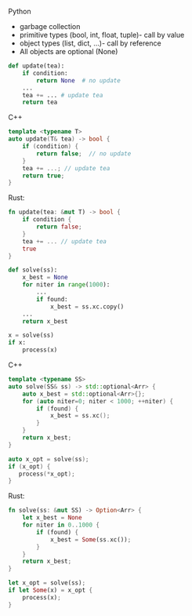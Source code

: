Python

- garbage collection
- primitive types (bool, int, float, tuple)- call by value
- object types (list, dict, ...)- call by reference
- All objects are optional (None)

```python
def update(tea):
    if condition:
        return None  # no update
    ...
    tea += ... # update tea
    return tea
```

C++

```cpp
template <typename T>
auto update(T& tea) -> bool {
    if (condition) {
        return false;  // no update
    }
    tea += ...; // update tea
    return true;
}
```

Rust:

```rust
fn update(tea: &mut T) -> bool {
    if condition {
        return false;
    }
    tea += ... // update tea 
    true
}
```

```python
def solve(ss):
    x_best = None
    for niter in range(1000):
        ...
        if found:
            x_best = ss.xc.copy()
    ...
    return x_best

x = solve(ss)
if x:
    process(x)
```

C++

```cpp
template <typename SS>
auto solve(SS& ss) -> std::optional<Arr> {
    auto x_best = std::optional<Arr>{};
    for (auto niter=0; niter < 1000; ++niter) {
        if (found) {
            x_best = ss.xc();
        }
    }
    return x_best;
}

auto x_opt = solve(ss);
if (x_opt) {
   process(*x_opt);
} 
```

Rust:

```rust
fn solve(ss: &mut SS) -> Option<Arr> {
    let x_best = None
    for niter in 0..1000 {
        if (found) {
            x_best = Some(ss.xc());
        }
    }
    return x_best;
}

let x_opt = solve(ss);
if let Some(x) = x_opt {
    process(x);
}
```
